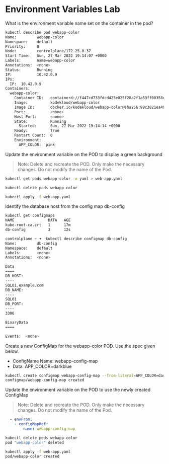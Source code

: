 # Environment Variables Lab

What is the environment variable name set on the container in the pod?
```bash
kubectl describe pod webapp-color
Name:         webapp-color
Namespace:    default
Priority:     0
Node:         controlplane/172.25.0.37
Start Time:   Sun, 27 Mar 2022 19:14:07 +0000
Labels:       name=webapp-color
Annotations:  <none>
Status:       Running
IP:           10.42.0.9
IPs:
  IP:  10.42.0.9
Containers:
  webapp-color:
    Container ID:   containerd://f447cd733fdcd425e025f28a2f1a53ff00358e9a29e02ecc5abc7ff09cbb3aa4
    Image:          kodekloud/webapp-color
    Image ID:       docker.io/kodekloud/webapp-color@sha256:99c3821ea49b89c7a22d3eebab5c2e1ec651452e7675af243485034a72eb1423
    Port:           <none>
    Host Port:      <none>
    State:          Running
      Started:      Sun, 27 Mar 2022 19:14:14 +0000
    Ready:          True
    Restart Count:  0
    Environment:
      APP_COLOR:  pink
```
Update the environment variable on the POD to display a green background



> Note: Delete and recreate the POD. Only make the necessary changes. Do not modify the name of the Pod.

```bash
kubectl get pods webapp-color -o yaml > web-app.yaml

kubectl delete pods webapp-color

kubectl apply -f web-app.yaml 
```

Identify the database host from the config map db-config
```bash
kubectl get configmaps
NAME               DATA   AGE
kube-root-ca.crt   1      17m
db-config          3      12s

controlplane ~ ➜  kubectl describe configmap db-config
Name:         db-config
Namespace:    default
Labels:       <none>
Annotations:  <none>

Data
====
DB_HOST:
----
SQL01.example.com
DB_NAME:
----
SQL01
DB_PORT:
----
3306

BinaryData
====

Events:  <none>
```
Create a new ConfigMap for the webapp-color POD. Use the spec given below.

* ConfigName Name: webapp-config-map
* Data: APP_COLOR=darkblue
```bash
kubectl create configmap webapp-config-map --from-literal=APP_COLOR=darkblue
configmap/webapp-config-map created
```
Update the environment variable on the POD to use the newly created ConfigMap



> Note: Delete and recreate the POD. Only make the necessary changes. Do not modify the name of the Pod.

```yaml
  - envFrom:
    - configMapRef:
        name: webapp-config-map
```
```bash
kubectl delete pods webapp-color
pod "webapp-color" deleted
```
```bash
kubectl apply -f web-app.yaml 
pod/webapp-color created
```
